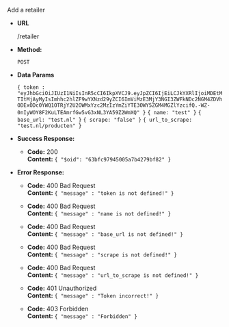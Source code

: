 Add a retailer
  
* **URL**

  /retailer

* **Method:**
 
  `POST`

* **Data Params**

  `{ token : "eyJhbGciOiJIUzI1NiIsInR5cCI6IkpXVCJ9.eyJpZCI6IjEiLCJkYXRlIjoiMDEtMTItMjAyMyIsImhhc2hlZF9wYXNzd29yZCI6ImViMzE3MjY3NGI3ZWFkNDc2NGM4ZDVhODExODc0YWQ1OTRjY2U2OWMxYzc2MzIzYmZiYTE3OWY5ZGM4MGZlYzcifQ.-WZ-0nIyWOY8F2KuLTEAmrfGw5vG3xNL3YA59Z2WmXQ" }`
  `{ name: "test" }`
  `{ base_url: "test.nl" }`
  `{ scrape: "false" }`
  `{ url_to_scrape: "test.nl/producten" }`
  

* **Success Response:**

  * **Code:** 200 <br />
    **Content:** `
{
  "$oid": "63bfc97945005a7b4279bf82"
}
    `
 
* **Error Response:**
  * **Code:** 400 Bad Request <br />
    **Content:** `{ "message" : "token is not defined!" }`
    
  * **Code:** 400 Bad Request <br />
    **Content:** `{ "message" : "name is not defined!" }`
    
  * **Code:** 400 Bad Request <br />
    **Content:** `{ "message" : "base_url is not defined!" }`
    
  * **Code:** 400 Bad Request <br />
    **Content:** `{ "message" : "scrape is not defined!" }`
    
  * **Code:** 400 Bad Request <br />
    **Content:** `{ "message" : "url_to_scrape is not defined!" }`
    
  * **Code:** 401 Unauthorized <br />
    **Content:** `{ "message" : "Token incorrect!" }`
    
  * **Code:** 403 Forbidden <br />
    **Content:** `{ "message" : "Forbidden" }`
